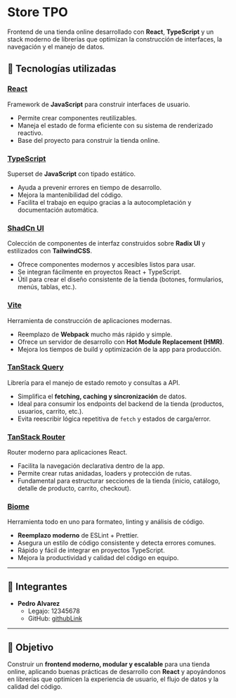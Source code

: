 # Store TPO

Frontend de una tienda online desarrollado con **React**, **TypeScript** y un stack moderno de librerías que optimizan la construcción de interfaces, la navegación y el manejo de datos.  

## 🚀 Tecnologías utilizadas

### [React](https://es.react.dev)
Framework de **JavaScript** para construir interfaces de usuario.  
- Permite crear componentes reutilizables.  
- Maneja el estado de forma eficiente con su sistema de renderizado reactivo.  
- Base del proyecto para construir la tienda online.  

### [TypeScript](https://www.typescriptlang.org)
Superset de **JavaScript** con tipado estático.  
- Ayuda a prevenir errores en tiempo de desarrollo.  
- Mejora la mantenibilidad del código.  
- Facilita el trabajo en equipo gracias a la autocompletación y documentación automática.  

### [ShadCn UI](https://ui.shadcn.com)
Colección de componentes de interfaz construidos sobre **Radix UI** y estilizados con **TailwindCSS**.  
- Ofrece componentes modernos y accesibles listos para usar.  
- Se integran fácilmente en proyectos React + TypeScript.  
- Útil para crear el diseño consistente de la tienda (botones, formularios, menús, tablas, etc.).  

### [Vite](https://vite.dev)
Herramienta de construcción de aplicaciones modernas.  
- Reemplazo de **Webpack** mucho más rápido y simple.  
- Ofrece un servidor de desarrollo con **Hot Module Replacement (HMR)**.  
- Mejora los tiempos de build y optimización de la app para producción.  

### [TanStack Query](https://tanstack.com/query/latest)
Librería para el manejo de estado remoto y consultas a API.  
- Simplifica el **fetching, caching y sincronización** de datos.  
- Ideal para consumir los endpoints del backend de la tienda (productos, usuarios, carrito, etc.).  
- Evita reescribir lógica repetitiva de `fetch` y estados de carga/error.  

### [TanStack Router](https://tanstack.com/router/latest)
Router moderno para aplicaciones React.  
- Facilita la navegación declarativa dentro de la app.  
- Permite crear rutas anidadas, loaders y protección de rutas.  
- Fundamental para estructurar secciones de la tienda (inicio, catálogo, detalle de producto, carrito, checkout).  

### [Biome](https://biomejs.dev)
Herramienta todo en uno para formateo, linting y análisis de código.  
- **Reemplazo moderno** de ESLint + Prettier.  
- Asegura un estilo de código consistente y detecta errores comunes.  
- Rápido y fácil de integrar en proyectos TypeScript.  
- Mejora la productividad y calidad del código en equipo.  

---

## 👥 Integrantes

- **Pedro Alvarez**  
  - Legajo: 12345678  
  - GitHub: [githubLink](githubLink)  

---

## 📌 Objetivo
Construir un **frontend moderno, modular y escalable** para una tienda online, aplicando buenas prácticas de desarrollo con **React** y apoyándonos en librerías que optimicen la experiencia de usuario, el flujo de datos y la calidad del código.  